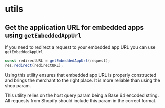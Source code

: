 # utils

## Get the application URL for embedded apps using `getEmbeddedAppUrl`

If you need to redirect a request to your embedded app URL you can use `getEmbeddedAppUrl`

```ts
const redirectURL = getEmbeddedAppUrl(request);
res.redirect(redirectURL);
```

Using this utility ensures that embedded app URL is properly constructed and brings the merchant to the right place.  It is more reliable than using the shop param.

This utility relies on the host query param being a Base 64 encoded string. All requests from Shopify should include this param in the correct format.
